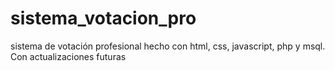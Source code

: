 # sistema_votacion_pro
sistema de votación profesional hecho con html, css, javascript, php y msql. Con actualizaciones futuras 
